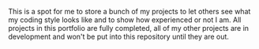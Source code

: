This is a spot for me to store a bunch of my projects to let others see what my coding style looks like and to show how experienced or not I am.
All projects in this portfolio are fully completed, all of my other projects are in development and won't be put into this repository until they are out.
